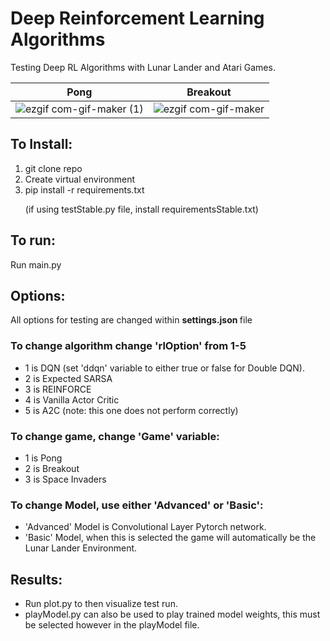 # Deep Reinforcement Learning Algorithms
Testing Deep RL Algorithms with Lunar Lander and Atari Games.

<div align="center">

Pong             |  Breakout
:-------------------------:|:-------------------------:
![ezgif com-gif-maker (1)](https://user-images.githubusercontent.com/17604361/164995461-84e22057-5e8b-42a8-8da8-3d25c0ac22af.gif) |  ![ezgif com-gif-maker](https://user-images.githubusercontent.com/17604361/164995473-dfea1d8b-59ca-4a84-af8f-b05d13697dc8.gif)
  
</div>

## To Install:
1. git clone repo
2. Create virtual environment
3. pip install -r requirements.txt <p>
(if using testStable.py file, install requirementsStable.txt) </p>

## To run:
Run main.py

## Options:
All options for testing are changed within <b> settings.json </b> file

### To change algorithm change 'rlOption' from 1-5
  - 1 is DQN (set 'ddqn' variable to either true or false for Double DQN).
  - 2 is Expected SARSA
  - 3 is REINFORCE
  - 4 is Vanilla Actor Critic
  - 5 is A2C (note: this one does not perform correctly)
  
### To change game, change 'Game' variable:
  - 1 is Pong
  - 2 is Breakout
  - 3 is Space Invaders
  
### To change Model, use either 'Advanced' or 'Basic':
  - 'Advanced' Model is Convolutional Layer Pytorch network.
  - 'Basic' Model, when this is selected the game will automatically be the Lunar Lander Environment.

## Results:
- Run plot.py to then visualize test run. 
- playModel.py can also be used to play trained model weights, this must be selected however in the playModel file.
